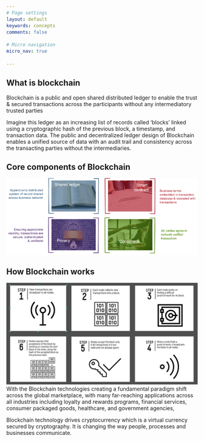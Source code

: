 ```yaml
---
# Page settings
layout: default
keywords: concepts
comments: false

# Micro navigation
micro_nav: true

---
```


## What is blockchain

Blockchain is a public and open shared distributed ledger to enable the trust & secured transactions across the participants without any intermediatory trusted parties

Imagine this ledger as an increasing list of records called ‘blocks’ linked using a cryptographic hash of the previous block, a timestamp, and transaction data. The public and decentralized ledger design of Blockchain enables a unified source of data with an audit trail and consistency across the transacting parties without the intermediaries.

## Core components of Blockchain
![Core Components](/assets/img/concepts/blockchaincomponents.png)

## How Blockchain works
![How Blockchain Works](/assets/img/concepts/howblockchainworks.png)
With the Blockchain technologies creating a fundamental paradigm shift across the global marketplace, with many far-reaching applications across all industries including loyalty and rewards programs, financial services, consumer packaged goods, healthcare, and government agencies, 

Blockchain technology drives cryptocurrency which is a virtual currency secured by cryptography. It is changing the way people, processes and businesses communicate. 

